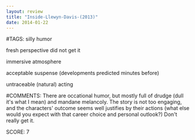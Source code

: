 ```yaml
---
layout: review
title: "Inside-Llewyn-Davis-(2013)"
date: 2014-01-22
---
```


#TAGS:
silly humor

fresh perspective
did not get it

immersive atmosphere

acceptable suspense (developments predicted minutes before)

untraceable (natural) acting

#COMMENTS:
There are occational humor, but mostly full of drudge (dull it's what I mean) and mandane melancoly. The story is not too engaging, and the characters' outcome seems well justifies by their actions (what else would you expect with that career choice and personal outlook?) Don't really get it.





SCORE:
7
